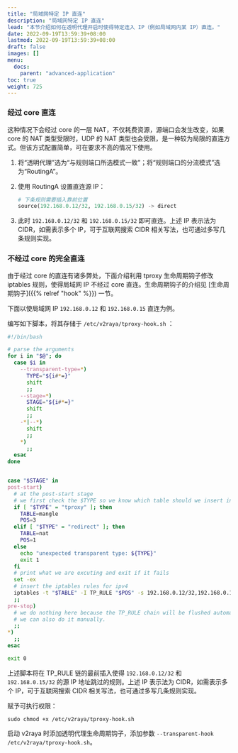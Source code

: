 ```yaml
---
title: "局域网特定 IP 直连"
description: "局域网特定 IP 直连"
lead: "本节介绍如何在透明代理开启时使得特定连入 IP（例如局域网内某 IP）直连。"
date: 2022-09-19T13:59:39+08:00
lastmod: 2022-09-19T13:59:39+08:00
draft: false
images: []
menu:
  docs:
    parent: "advanced-application"
toc: true
weight: 725
---
```


### 经过 core 直连

这种情况下会经过 core 的一层 NAT，不仅耗费资源，源端口会发生改变，如果 core 的 NAT 类型受限时，UDP 的 NAT 类型也会受限，是一种较为局限的直连方式。但该方式配置简单，可在要求不高的情况下使用。

1. 将“透明代理”选为“与规则端口所选模式一致”；将“规则端口的分流模式”选为“RoutingA”。

2. 使用 RoutingA 设置直连源 IP：

   ```python
   # 下条规则需要插入靠前位置
   source(192.168.0.12/32, 192.168.0.15/32) -> direct
   ```

3. 此时 `192.168.0.12/32` 和 `192.168.0.15/32` 即可直连。上述 IP 表示法为 CIDR，如需表示多个 IP，可于互联网搜索 CIDR 相关写法，也可通过多写几条规则实现。

### 不经过 core 的完全直连

由于经过 core 的直连有诸多弊处，下面介绍利用 tproxy 生命周期钩子修改 iptables 规则，使得局域网 IP 不经过 core 直连。生命周期钩子的介绍见 [生命周期钩子]({{% relref "hook" %}}) 一节。

下面以使局域网 IP `192.168.0.12` 和 `192.168.0.15` 直连为例。

编写如下脚本，将其存储于 `/etc/v2raya/tproxy-hook.sh` ：

```bash
#!/bin/bash

# parse the arguments
for i in "$@"; do
  case $i in
    --transparent-type=*)
      TYPE="${i#*=}"
      shift
      ;;
    --stage=*)
      STAGE="${i#*=}"
      shift
      ;;
    -*|--*)
      shift
      ;;
    *)
      ;;
  esac
done


case "$STAGE" in
post-start)
  # at the post-start stage
  # we first check the $TYPE so we know which table should we insert into
  if [ "$TYPE" = "tproxy" ]; then
    TABLE=mangle
    POS=3
  elif [ "$TYPE" = "redirect" ]; then
    TABLE=nat
    POS=1
  else
    echo "unexpected transparent type: ${TYPE}"
    exit 1
  fi
  # print what we are excuting and exit if it fails
  set -ex
  # insert the iptables rules for ipv4
  iptables -t "$TABLE" -I TP_RULE "$POS" -s 192.168.0.12/32,192.168.0.15/32 -j RETURN
  ;;
pre-stop)
  # we do nothing here because the TP_RULE chain will be flushed automatically by v2rayA.
  # we can also do it manually.
  ;;
*)
  ;;
esac

exit 0
```

上述脚本将在 TP_RULE 链的最前插入使得 `192.168.0.12/32` 和 `192.168.0.15/32` 的源 IP 地址跳过的规则。上述 IP 表示法为 CIDR，如需表示多个 IP，可于互联网搜索 CIDR 相关写法，也可通过多写几条规则实现。

赋予可执行权限：

```shell
sudo chmod +x /etc/v2raya/tproxy-hook.sh
```

启动 v2raya 时添加透明代理生命周期钩子，添加参数 `--transparent-hook /etc/v2raya/tproxy-hook.sh`。
